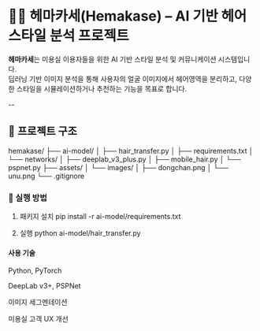 # 💇‍♀️ 헤마카세(Hemakase) – AI 기반 헤어스타일 분석 프로젝트

**헤마카세**는 미용실 이용자들을 위한 AI 기반 스타일 분석 및 커뮤니케이션 시스템입니다.  
딥러닝 기반 이미지 분석을 통해 사용자의 얼굴 이미지에서 헤어영역을 분리하고, 다양한 스타일을 시뮬레이션하거나 추천하는 기능을 목표로 합니다.

--

## 📁 프로젝트 구조

hemakase/
├── ai-model/
│   ├── hair_transfer.py
│   ├── requirements.txt
│   └── networks/
│       ├── deeplab_v3_plus.py
│       ├── mobile_hair.py
│       └── pspnet.py
├── assets/
│   └── images/
│       ├── dongchan.png
│       └── unu.png
└── .gitignore


### 🚀 실행 방법

1. 패키지 설치
pip install -r ai-model/requirements.txt

2. 실행
python ai-model/hair_transfer.py


#### 사용 기술

Python, PyTorch

DeepLab v3+, PSPNet

이미지 세그멘테이션

미용실 고객 UX 개선
